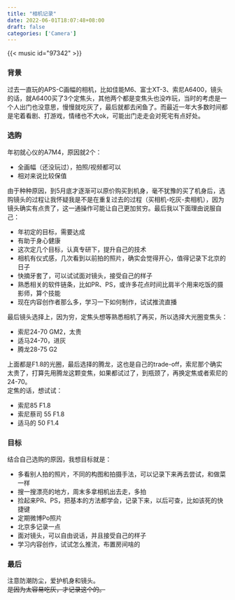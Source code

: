 ```yaml
---
title: "相机记录"
date: 2022-06-01T18:07:48+08:00
draft: false
categories: ['Camera']
---
```


{{< music id="97342" >}}

### 背景
过去一直玩的APS-C画幅的相机，比如佳能M6、富士XT-3、索尼A6400，镜头的话，就A6400买了3个定焦头，其他两个都是变焦头也没咋玩，当时的考虑是一个人出门也没意思，慢慢就吃灰了，最后就都去闲鱼了。而最近一年大多数时间都是宅着看剧、打游戏，情绪也不大ok，可能出门走走会对死宅有点好处。

### 选购
年初就心仪的A7M4，原因就2个：

* 全画幅（还没玩过），拍照/视频都可以
* 相对来说比较保值

由于种种原因，到5月底才逐渐可以原价购买到机身，毫不犹豫的买了机身后，选购镜头的过程让我怀疑我是不是在重复过去的过程（买相机-吃灰-卖相机），因为镜头确实有点贵了，这一通操作可能让自己更加贫穷。最后我以下面理由说服自己：

* 年初定的目标，需要达成
* 有助于身心健康
* 这次定几个目标，认真专研下，提升自己的技术
* 相机有仪式感，几次看到以前拍的照片，确实会觉得开心，值得记录下北京的日子
* 快摘牙套了，可以试试面对镜头，接受自己的样子
* 熟悉相关的软件链条，比如PR、PS，或许多花点时间比肩半个用来吃饭的摄影师，算个技能
* 现在内容创作者那么多，学习一下如何制作，试试推流直播

最后镜头选择上，因为穷，定焦头想等熟悉相机了再买，所以选择大光圈变焦头：

* 索尼24-70 GM2，太贵
* 适马24-70，进灰
* 腾龙28-75 G2

上面都是F1.8的光圈，最后选择的腾龙，这也是自己的trade-off，索尼那个确实太贵了，打算先用腾龙这颗变焦，如果都试过了，到瓶颈了，再换定焦或者索尼的24-70。      
定焦的话，想试试：
* 索尼85 F1.8
* 索尼蔡司 55 F1.8
* 适马的 50 F1.4

### 目标
结合自己选购的原因，我想目标就是：
* 多看别人拍的照片，不同的构图和拍摄手法，可以记录下来再去尝试，和做菜一样
* 搜一搜漂亮的地方，周末多拿相机出去走，多拍
* 捡起来PR、PS，把基本的方法都学会，记录下来，以后可查，比如该死的快捷键
* 定期微博Po照片
* 北京多记录一点
* 面对镜头，可以自由说话，并且接受自己的样子
* 学习内容创作，试试怎么推流，布置房间啥的

### 最后
注意防潮防尘，爱护机身和镜头。      
~~是因为太容易吃灰，才记录这个的。~~


